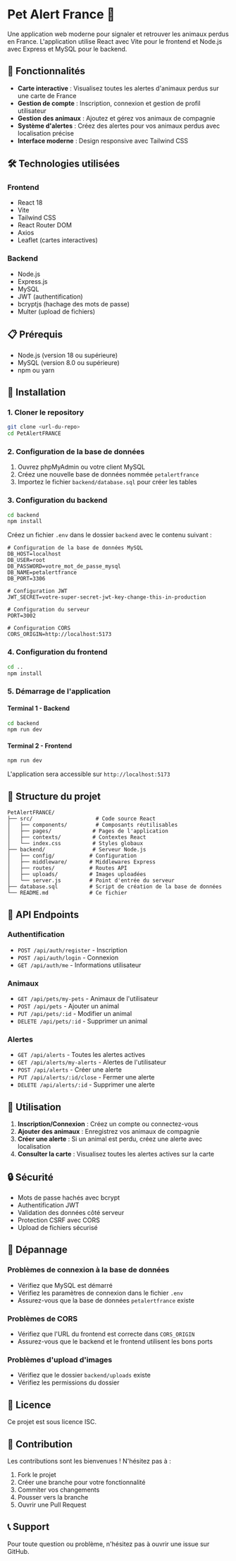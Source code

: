 # Pet Alert France 🐾

Une application web moderne pour signaler et retrouver les animaux perdus en France. L'application utilise React avec Vite pour le frontend et Node.js avec Express et MySQL pour le backend.

## 🚀 Fonctionnalités

- **Carte interactive** : Visualisez toutes les alertes d'animaux perdus sur une carte de France
- **Gestion de compte** : Inscription, connexion et gestion de profil utilisateur
- **Gestion des animaux** : Ajoutez et gérez vos animaux de compagnie
- **Système d'alertes** : Créez des alertes pour vos animaux perdus avec localisation précise
- **Interface moderne** : Design responsive avec Tailwind CSS

## 🛠️ Technologies utilisées

### Frontend
- React 18
- Vite
- Tailwind CSS
- React Router DOM
- Axios
- Leaflet (cartes interactives)

### Backend
- Node.js
- Express.js
- MySQL
- JWT (authentification)
- bcryptjs (hachage des mots de passe)
- Multer (upload de fichiers)

## 📋 Prérequis

- Node.js (version 18 ou supérieure)
- MySQL (version 8.0 ou supérieure)
- npm ou yarn

## 🚀 Installation

### 1. Cloner le repository

```bash
git clone <url-du-repo>
cd PetAlertFRANCE
```

### 2. Configuration de la base de données

1. Ouvrez phpMyAdmin ou votre client MySQL
2. Créez une nouvelle base de données nommée `petalertfrance`
3. Importez le fichier `backend/database.sql` pour créer les tables

### 3. Configuration du backend

```bash
cd backend
npm install
```

Créez un fichier `.env` dans le dossier `backend` avec le contenu suivant :

```env
# Configuration de la base de données MySQL
DB_HOST=localhost
DB_USER=root
DB_PASSWORD=votre_mot_de_passe_mysql
DB_NAME=petalertfrance
DB_PORT=3306

# Configuration JWT
JWT_SECRET=votre-super-secret-jwt-key-change-this-in-production

# Configuration du serveur
PORT=3002

# Configuration CORS
CORS_ORIGIN=http://localhost:5173
```

### 4. Configuration du frontend

```bash
cd ..
npm install
```

### 5. Démarrage de l'application

#### Terminal 1 - Backend
```bash
cd backend
npm run dev
```

#### Terminal 2 - Frontend
```bash
npm run dev
```

L'application sera accessible sur `http://localhost:5173`

## 📁 Structure du projet

```
PetAlertFRANCE/
├── src/                    # Code source React
│   ├── components/         # Composants réutilisables
│   ├── pages/             # Pages de l'application
│   ├── contexts/          # Contextes React
│   └── index.css          # Styles globaux
├── backend/               # Serveur Node.js
│   ├── config/           # Configuration
│   ├── middleware/       # Middlewares Express
│   ├── routes/           # Routes API
│   ├── uploads/          # Images uploadées
│   └── server.js         # Point d'entrée du serveur
├── database.sql          # Script de création de la base de données
└── README.md             # Ce fichier
```

## 🔧 API Endpoints

### Authentification
- `POST /api/auth/register` - Inscription
- `POST /api/auth/login` - Connexion
- `GET /api/auth/me` - Informations utilisateur

### Animaux
- `GET /api/pets/my-pets` - Animaux de l'utilisateur
- `POST /api/pets` - Ajouter un animal
- `PUT /api/pets/:id` - Modifier un animal
- `DELETE /api/pets/:id` - Supprimer un animal

### Alertes
- `GET /api/alerts` - Toutes les alertes actives
- `GET /api/alerts/my-alerts` - Alertes de l'utilisateur
- `POST /api/alerts` - Créer une alerte
- `PUT /api/alerts/:id/close` - Fermer une alerte
- `DELETE /api/alerts/:id` - Supprimer une alerte

## 🎯 Utilisation

1. **Inscription/Connexion** : Créez un compte ou connectez-vous
2. **Ajouter des animaux** : Enregistrez vos animaux de compagnie
3. **Créer une alerte** : Si un animal est perdu, créez une alerte avec localisation
4. **Consulter la carte** : Visualisez toutes les alertes actives sur la carte

## 🔒 Sécurité

- Mots de passe hachés avec bcrypt
- Authentification JWT
- Validation des données côté serveur
- Protection CSRF avec CORS
- Upload de fichiers sécurisé

## 🐛 Dépannage

### Problèmes de connexion à la base de données
- Vérifiez que MySQL est démarré
- Vérifiez les paramètres de connexion dans le fichier `.env`
- Assurez-vous que la base de données `petalertfrance` existe

### Problèmes de CORS
- Vérifiez que l'URL du frontend est correcte dans `CORS_ORIGIN`
- Assurez-vous que le backend et le frontend utilisent les bons ports

### Problèmes d'upload d'images
- Vérifiez que le dossier `backend/uploads` existe
- Vérifiez les permissions du dossier

## 📝 Licence

Ce projet est sous licence ISC.

## 🤝 Contribution

Les contributions sont les bienvenues ! N'hésitez pas à :
1. Fork le projet
2. Créer une branche pour votre fonctionnalité
3. Commiter vos changements
4. Pousser vers la branche
5. Ouvrir une Pull Request

## 📞 Support

Pour toute question ou problème, n'hésitez pas à ouvrir une issue sur GitHub.
